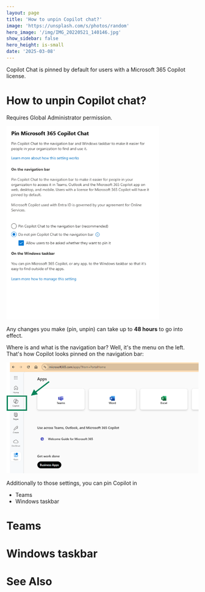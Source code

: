 ```yaml
---
layout: page
title: 'How to unpin Copilot chat?'
image: 'https://unsplash.com/s/photos/random'
hero_image: '/img/IMG_20220521_140146.jpg'
show_sidebar: false
hero_height: is-small
date: '2025-03-08'
---
```



Copilot Chat is pinned by default for users with a Microsoft 365 Copilot license.


# How to unpin Copilot chat?



Requires Global Administrator permission.

<img src="/articles/img/copilot35.png" width="400">



Any changes you make (pin, unpin) can take up to **48 hours** to go into effect. 

Where is and what is the navigation bar? Well, it's the menu on the left. That's how Copilot looks pinned on the navigation bar:

<img src="/articles/img/copilot37.png" width="800" alt="pinned copilot">



Additionally to those settings, you can pin Copilot in

* Teams
* Windows taskbar


# Teams




# Windows taskbar



# See Also

